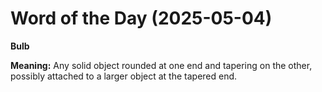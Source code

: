 # Word of the Day (2025-05-04)

**Bulb**

**Meaning:** Any solid object rounded at one end and tapering on the other, possibly attached to a larger object at the tapered end.
